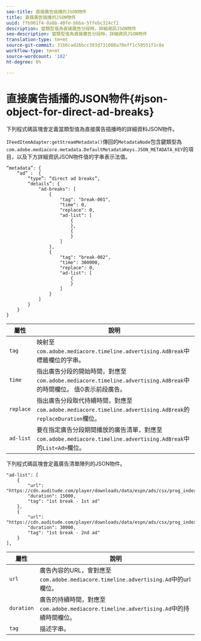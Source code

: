 ```yaml
---
seo-title: 直接廣告插播的JSON物件
title: 直接廣告插播的JSON物件
uuid: ffb901f4-0a8b-40fe-b6ba-5ffebc324cf2
description: 當類型值為直接廣告分段時，詳細資訊JSON物件
seo-description: 當類型值為直接廣告分段時，詳細資訊JSON物件
translation-type: tm+mt
source-git-commit: 31b6cad26bcc393d731080a70eff1c59551f1c8e
workflow-type: tm+mt
source-wordcount: '182'
ht-degree: 0%

---
```



# 直接廣告插播的JSON物件{#json-object-for-direct-ad-breaks}

下列程式碼區塊會定義當類型值為直接廣告插播時的詳細資料JSON物件。

`IFeedItemAdapter:getStreamMetadata()`傳回的`MetadataNode`包含鍵類型為`com.adobe.mediacore.metadata.DefaultMetadataKeys.JSON_METADATA_KEY`的項目，以及下方詳細資訊JSON物件值的字串表示法值。

```
“metadata”: { 
    “ad” :  { 
        “type”: “direct ad breaks”, 
        “details”: { 
            "ad-breaks": [ 
                { 
                    "tag": "break-001", 
                    "time": 0, 
                    "replace": 0, 
                    "ad-list": [ 
                        { 
                        }, 
                        { 
                        } 
                    ] 
                }, 
                { 
                    "tag": "break-002", 
                    "time": 300000, 
                    "replace": 0, 
                    "ad-list": [ 
                        { 
                        } 
                    ] 
                } 
            ] 
        } 
    } 
} 
```

| 屬性 | 說明 |
|---|---|
| `tag` | 映射至`com.adobe.mediacore.timeline.advertising.AdBreak`中標籤欄位的字串。 |
| `time` | 指出廣告分段的開始時間，對應至`com.adobe.mediacore.timeline.advertising.AdBreak`中的時間欄位。 值0表示前段廣告。 |
| `replace` | 指出廣告分段取代持續時間，對應至`com.adobe.mediacore.timeline.advertising.AdBreak`的`replaceDuration`欄位。 |
| `ad-list` | 要在指定廣告分段期間播放的廣告清單，對應至`com.adobe.mediacore.timeline.advertising.AdBreak`中的`List<Ad>`欄位。 |

下列程式碼區塊會定義廣告清單陣列的JSON物件。

```
"ad-list": [ 
    { 
        "url": "https://cdn.auditude.com/player/downloads/data/espn/ads/csx/prog_index.m3u8", 
        "duration": 15000, 
        "tag": "1st break - 1st ad" 
    }, 
    { 
        "url": "https://cdn.auditude.com/player/downloads/data/espn/ads/csx/prog_index.m3u8", 
        "duration": 30000, 
        "tag": "1st break - 2nd ad" 
    } 
], 
```

| 屬性 | 說明 |
|---|---|
| `url` | 廣告內容的URL，會對應至`com.adobe.mediacore.timeline.advertising.Ad`中的url欄位。 |
| `duration` | 廣告的持續時間，對應至`com.adobe.mediacore.timeline.advertising.Ad`中的持續時間欄位。 |
| `tag` | 描述字串。 |

